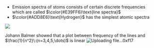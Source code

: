 

- Emission spectra of stoms consists of certain discrete frequencies which are called $\color{#E39FF6}\text{line spectra}$
- $\color{#ADD8E6}\text{Hydrogen}$ has the simplest atomic spectra 


![](https://i.imgur.com/r34njEd.png)

Johann Balmer showed that a plot between frequency of the lines and $\frac{1}{n^2}\:(n=3,4,5,\dots)$ is linear 
![Uploading file...0xf17]()


